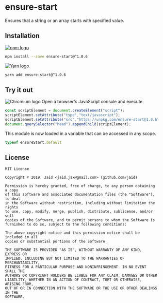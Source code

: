 # ensure-start


Ensures that a string or an array starts with specified value.

## Installation
<a href='https://npmjs.com/package/ensure-start'><img alt='npm logo' src='https://github.com/Jaid/action-readme/raw/master/images/base-assets/npm.png'/></a>
```bash
npm install --save ensure-start@^1.0.6
```
<a href='https://yarnpkg.com/package/ensure-start'><img alt='Yarn logo' src='https://github.com/Jaid/action-readme/raw/master/images/base-assets/yarn.png'/></a>
```bash
yarn add ensure-start@^1.0.6
```


## Try it out
<img alt='Chromium logo' src='https://github.com/Jaid/action-readme/raw/master/images/base-assets/browser.png'/>
Open a browser's JavaScript console and execute:

```javascript
const scriptElement = document.createElement("script");
scriptElement.setAttribute("type","text/javascript");
scriptElement.setAttribute("src","https://unpkg.com/ensure-start@1.0.6");
document.querySelector("head").appendChild(scriptElement);
```

This module is now loaded in a variable that can be accessed in any scope.

```javascript
typeof ensureStart.default
```


## License
```text
MIT License

Copyright © 2019, Jaid <jaid.jsx@gmail.com> (github.com/jaid)

Permission is hereby granted, free of charge, to any person obtaining a copy
of this software and associated documentation files (the "Software"), to deal
in the Software without restriction, including without limitation the rights
to use, copy, modify, merge, publish, distribute, sublicense, and/or sell
copies of the Software, and to permit persons to whom the Software is
furnished to do so, subject to the following conditions:

The above copyright notice and this permission notice shall be included in all
copies or substantial portions of the Software.

THE SOFTWARE IS PROVIDED "AS IS", WITHOUT WARRANTY OF ANY KIND, EXPRESS OR
IMPLIED, INCLUDING BUT NOT LIMITED TO THE WARRANTIES OF MERCHANTABILITY,
FITNESS FOR A PARTICULAR PURPOSE AND NONINFRINGEMENT. IN NO EVENT SHALL THE
AUTHORS OR COPYRIGHT HOLDERS BE LIABLE FOR ANY CLAIM, DAMAGES OR OTHER
LIABILITY, WHETHER IN AN ACTION OF CONTRACT, TORT OR OTHERWISE, ARISING FROM,
OUT OF OR IN CONNECTION WITH THE SOFTWARE OR THE USE OR OTHER DEALINGS IN THE
SOFTWARE.
```
